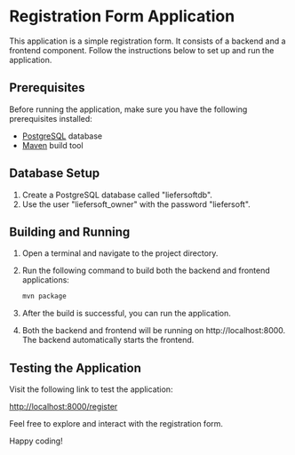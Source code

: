 # Registration Form Application

This application is a simple registration form. It consists of a backend and a frontend component. Follow the instructions below to set up and run the application.

## Prerequisites

Before running the application, make sure you have the following prerequisites installed:

- [PostgreSQL](https://www.postgresql.org/) database
- [Maven](https://maven.apache.org/) build tool

## Database Setup

1. Create a PostgreSQL database called "liefersoftdb".
2. Use the user "liefersoft_owner" with the password "liefersoft".

## Building and Running

1. Open a terminal and navigate to the project directory.
2. Run the following command to build both the backend and frontend applications:

    ```bash
    mvn package
    ```

3. After the build is successful, you can run the application.
4. Both the backend and frontend will be running on http://localhost:8000. The backend automatically starts the frontend.

## Testing the Application

Visit the following link to test the application:

[http://localhost:8000/register](http://localhost:8000/register)

Feel free to explore and interact with the registration form.

Happy coding!
